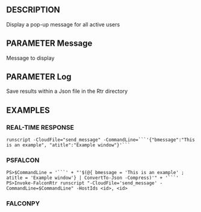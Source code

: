 ## DESCRIPTION
Display a pop-up message for all active users

## PARAMETER Message
Message to display

## PARAMETER Log
Save results within a Json file in the Rtr directory

## EXAMPLES

### REAL-TIME RESPONSE
```
runscript -CloudFile="send_message" -CommandLine=```'{"bmessage":"This is an example", "atitle":"Example window"}'```
```
### PSFALCON
```
PS>$CommandLine = '```' + "'$(@{ bmessage = 'This is an example' ; atitle = 'Example window'} | ConvertTo-Json -Compress)'" + '```'
PS>Invoke-FalconRtr runscript "-CloudFile='send_message' -CommandLine=$CommandLine" -HostIds <id>, <id>
```
### FALCONPY
